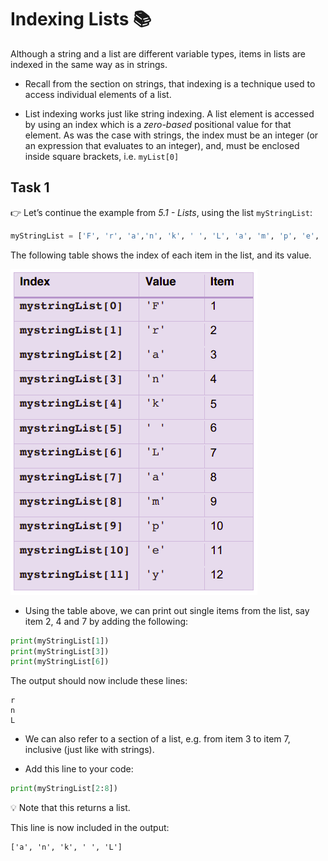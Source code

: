 # Indexing Lists 📚

Although a string and a list are different variable types, items in lists are indexed in the same way as in strings. 

- Recall from the section on strings, that indexing is a technique used to access individual elements of a list.

- List indexing works just like string indexing. A list element is accessed by using an index which is a *zero-based* positional value for that element. As was the case with strings, the index must be an integer (or an expression that evaluates to an integer), and, must be enclosed inside square brackets, i.e. ``myList[0]``

## Task 1
👉 Let’s continue the example from *5.1 - Lists*, using the list ``myStringList``:
````py
myStringList = ['F', 'r', 'a','n', 'k', ' ', 'L', 'a', 'm', 'p', 'e', 'y']
````

The following table shows the index of each item in the list, and its value.

![image](image.png)

- Using the table above, we can print out single items from the list, say item 2, 4 and 7 by adding the following:
````py
print(myStringList[1])
print(myStringList[3])
print(myStringList[6])
````
The output should now include these lines:
````
r
n
L
````
- We can also refer to a section of a list, e.g. from item 3 to item 7, inclusive (just like with strings).

- Add this line to your code:
````py
print(myStringList[2:8])
````

💡 Note that this returns a list.

This line is now included in the output:
````
['a', 'n', 'k', ' ', 'L']
````

